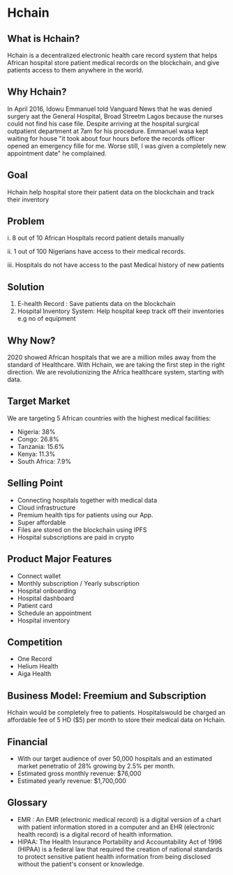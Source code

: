 # Hchain

## What is Hchain?
Hchain is a decentralized electronic health care record system that helps African hospital store patient medical records on the blockchain, and give patients access to them anywhere in the world.

## Why Hchain?
In April 2016, Idowu Emmanuel told Vanguard News that he was denied surgery aat the General Hospital, Broad Streetm Lagos because the nurses could not find his case file. Despite arriving at the hospital surgical outpatient department at 7am for his procedure.
Emmanuel wasa kept waiting for house "it took about four hours before the records officer opened an emergency fille for me. Worse still, I was given a completely new appointment date" he complained. 

## Goal
Hchain help hospital store their patient data on the blockchain and track their inventory

## Problem

i. 8 out of 10 African Hospitals record patient details manually

ii. 1 out of 100 Nigerians have access to their medical records.

iii. Hospitals do not have access to the past Medical history of new patients

## Solution

1. E-health Record : Save patients data on the blockchain
2. Hospital Inventory System: Help hospital keep track off their inventories e.g no of equipment

## Why Now?
2020 showed African hospitals that we are a million miles away from the standard of Healthcare. With Hchain, we are taking the first step in the right direction. We are revolutionizing the Africa healthcare system, starting with data. 

## Target Market
We are targeting 5 African countries with the highest medical facilities:
- Nigeria: 38%
- Congo: 26.8%
- Tanzania: 15.6%
- Kenya: 11.3%
- South Africa: 7.9%

## Selling Point
- Connecting hospitals together with medical data
- Cloud infrastructure
- Premium health tips for patients using our App.
- Super affordable
- Files are stored on the blockchain using IPFS
- Hospital subscriptions are paid in crypto

## Product Major Features
- Connect wallet
- Monthly subscription / Yearly subscription
- Hospital onboarding
- Hospital dashboard
- Patient card
- Schedule an appointment
- Hospital inventory

## Competition
- One Record
- Helium Health
- Aiga Health

## Business Model: Freemium and Subscription
Hchain would be completely free to patients. Hospitalswould be charged an affordable fee of 5 HD ($5) per month to store their medical data on Hchain. 

## Financial
- With our target audience of over 50,000 hospitals and an estimated market penetratio of 28% growing by 2.5% per month.
- Estimated gross monthly revenue: $76,000
- Estimated yearly revenue: $1,700,000

## Glossary
- EMR : An EMR (electronic medical record) is a digital version of a chart with patient information stored in a computer and an EHR (electronic health record) is a digital record of health information. 
- HIPAA: The Health Insurance Portability and Accountability Act of 1996 (HIPAA) is a federal law that required the creation of national standards to protect sensitive patient health information from being disclosed without the patient's consent or knowledge.
